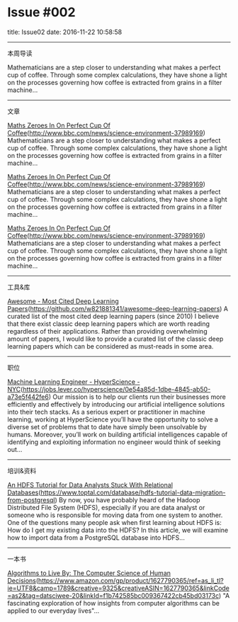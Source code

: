 # Issue #002
title: Issue02
date: 2016-11-22 10:58:58


---- ------
本周导读

Mathematicians are a step closer to understanding what makes a perfect cup of coffee. Through some complex calculations, they have shone a light on the processes governing how coffee is extracted from grains in a filter machine...

---- ------
文章

[Maths Zeroes In On Perfect Cup Of Coffee]()(http://www.bbc.com/news/science-environment-37989169)
Mathematicians are a step closer to understanding what makes a perfect cup of coffee. Through some complex calculations, they have shone a light on the processes governing how coffee is extracted from grains in a filter machine...


[Maths Zeroes In On Perfect Cup Of Coffee]()(http://www.bbc.com/news/science-environment-37989169)
Mathematicians are a step closer to understanding what makes a perfect cup of coffee. Through some complex calculations, they have shone a light on the processes governing how coffee is extracted from grains in a filter machine...


[Maths Zeroes In On Perfect Cup Of Coffee]()(http://www.bbc.com/news/science-environment-37989169)
Mathematicians are a step closer to understanding what makes a perfect cup of coffee. Through some complex calculations, they have shone a light on the processes governing how coffee is extracted from grains in a filter machine...


---- ------
工具&库

[Awesome - Most Cited Deep Learning Papers]()(https://github.com/w821881341/awesome-deep-learning-papers)
A curated list of the most cited deep learning papers (since 2010)
I believe that there exist classic deep learning papers which are worth reading regardless of their applications. Rather than providing overwhelming amount of papers, I would like to provide a curated list of the classic deep learning papers which can be considered as must-reads in some area.

---- ------
职位

[Machine Learning Engineer - HyperScience - NYC]()(https://jobs.lever.co/hyperscience/0e54a85d-1dbe-4845-ab50-a73e5f442fe6)
Our mission is to help our clients run their businesses more efficiently and effectively by introducing our artificial intelligence solutions into their tech stacks. As a serious expert or practitioner in machine learning, working at HyperScience you’ll have the opportunity to solve a diverse set of problems that to date have simply been unsolvable by humans. Moreover, you’ll work on building artificial intelligences capable of identifying and exploiting information no engineer would think of seeking out...

---- ------
培训&资料

[An HDFS Tutorial for Data Analysts Stuck With Relational Databases]()(https://www.toptal.com/database/hdfs-tutorial-data-migration-from-postgresql)
By now, you have probably heard of the Hadoop Distributed File System (HDFS), especially if you are data analyst or someone who is responsible for moving data from one system to another. One of the questions many people ask when first learning about HDFS is: How do I get my existing data into the HDFS? In this article, we will examine how to import data from a PostgreSQL database into HDFS...

---- ------
一本书

[Algorithms to Live By: The Computer Science of Human Decisions]()(https://www.amazon.com/gp/product/1627790365/ref=as_li_tl?ie=UTF8&camp=1789&creative=9325&creativeASIN=1627790365&linkCode=as2&tag=datsciwee-20&linkId=f1b742585bc009367422cb45bd03173c)
"A fascinating exploration of how insights from computer algorithms can be applied to our everyday lives"...

